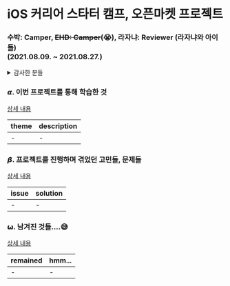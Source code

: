 # iOS 커리어 스타터 캠프, 오픈마켓 프로젝트

### 수박: Camper, ~~EHD: Camper~~(😭), 라자냐: Reviewer (라자냐와 아이들) <br> (2021.08.09. ~ 2021.08.27.)

<details>
<summary>감사한 분들</summary>
<div>

프로젝트를 진행하면서 부족한 지식에 대해 특히
> 지스: <https://github.com/hrjy6278> <br>
> 타코캣: <https://github.com/Ldoy> <br>
> 코든: <https://github.com/ictechgy> <br>
> 루얀: <https://github.com/KimWanki> <br>
> 
의 도움을 받았습니다. 정말 감사합니다👍

</div>
</details>

### 𝞪. 이번 프로젝트를 통해 학습한 것

[상세 내용](./docs/learned/README.md)

| theme | description |
|---|---|
| - | - |

### 𝞫. 프로젝트를 진행하며 겪었던 고민들, 문제들

[상세 내용](./docs/issue/README.md)

| issue | solution |
|---|---|
| - | - |

### 𝞈. 남겨진 것들....😅

[상세 내용](./docs/remained/README.md)

| remained | hmm... |
|---|---|
| - | - |